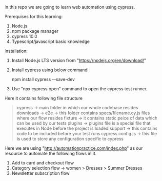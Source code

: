 In this repo we are going to learn web automation using cypress.

Prerequises for this learning:
1. Node.js
2. npm package manager
3. cypress 10.0
4. Typescript/javascript basic knowledge


Installation:
1. Install Node.js LTS version from "https://nodejs.org/en/download/"
2. Install cypress using below command
   
   npm install cypress --save-dev

3. Use "npx cypress open" command to open the cypress test runner.

Here it contains following file structure

> cypress            -> main folder in which our whole codebase resides
  > downloads        -> 
  > e2e              -> this folder contains specs/filename.cy.js files where our flow resides
  > fixture          -> it contains static peice of data which can be used by our tests
  > plugins          -> plugins file is a special file that executes in Node before the project is loaded
  > support          -> this contains code to be included before your test runs
> cypress.config.js  -> this file is used to store any configuration specific to cypress

Here we are using "http://automationpractice.com/index.php" as our resource to automate
the following flows in it.

  1. Add to card and checkout flow
  2. Category selection flow -> women > Dresses > Summer Dresses
  3. Newsletter subscription flow

